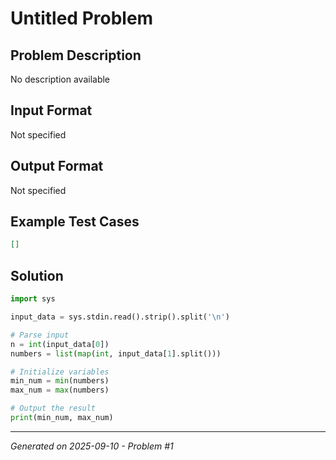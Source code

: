 # Untitled Problem

## Problem Description
No description available

## Input Format
Not specified

## Output Format
Not specified

## Example Test Cases
```json
[]
```

## Solution
```python
import sys

input_data = sys.stdin.read().strip().split('\n')

# Parse input
n = int(input_data[0])
numbers = list(map(int, input_data[1].split()))

# Initialize variables
min_num = min(numbers)
max_num = max(numbers)

# Output the result
print(min_num, max_num)
```

---
*Generated on 2025-09-10 - Problem #1*